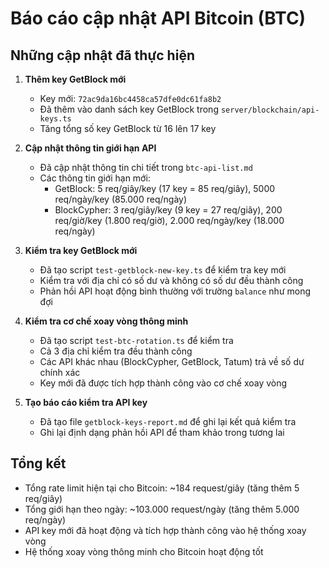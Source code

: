 # Báo cáo cập nhật API Bitcoin (BTC)

## Những cập nhật đã thực hiện
1. **Thêm key GetBlock mới**
   - Key mới: `72ac9da16bc4458ca57dfe0dc61fa8b2`
   - Đã thêm vào danh sách key GetBlock trong `server/blockchain/api-keys.ts`
   - Tăng tổng số key GetBlock từ 16 lên 17 key

2. **Cập nhật thông tin giới hạn API**
   - Đã cập nhật thông tin chi tiết trong `btc-api-list.md`
   - Các thông tin giới hạn mới:
     - GetBlock: 5 req/giây/key (17 key = 85 req/giây), 5000 req/ngày/key (85.000 req/ngày)
     - BlockCypher: 3 req/giây/key (9 key = 27 req/giây), 200 req/giờ/key (1.800 req/giờ), 2.000 req/ngày/key (18.000 req/ngày)

3. **Kiểm tra key GetBlock mới**
   - Đã tạo script `test-getblock-new-key.ts` để kiểm tra key mới
   - Kiểm tra với địa chỉ có số dư và không có số dư đều thành công
   - Phản hồi API hoạt động bình thường với trường `balance` như mong đợi

4. **Kiểm tra cơ chế xoay vòng thông minh**
   - Đã tạo script `test-btc-rotation.ts` để kiểm tra
   - Cả 3 địa chỉ kiểm tra đều thành công
   - Các API khác nhau (BlockCypher, GetBlock, Tatum) trả về số dư chính xác
   - Key mới đã được tích hợp thành công vào cơ chế xoay vòng

5. **Tạo báo cáo kiểm tra API key**
   - Đã tạo file `getblock-keys-report.md` để ghi lại kết quả kiểm tra
   - Ghi lại định dạng phản hồi API để tham khảo trong tương lai

## Tổng kết
- Tổng rate limit hiện tại cho Bitcoin: ~184 request/giây (tăng thêm 5 req/giây)
- Tổng giới hạn theo ngày: ~103.000 request/ngày (tăng thêm 5.000 req/ngày)
- API key mới đã hoạt động và tích hợp thành công vào hệ thống xoay vòng
- Hệ thống xoay vòng thông minh cho Bitcoin hoạt động tốt